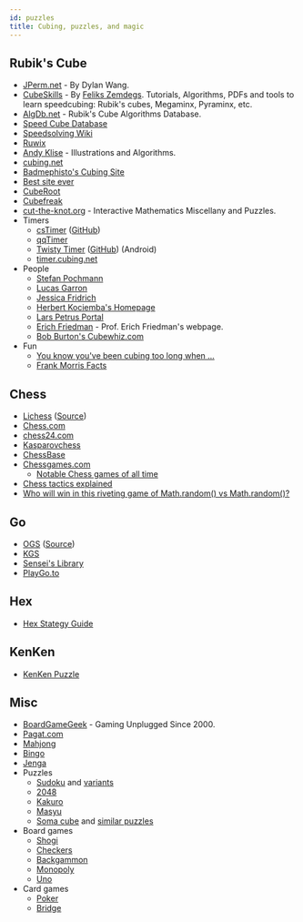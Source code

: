 ```yaml
---
id: puzzles
title: Cubing, puzzles, and magic
---
```


## Rubik's Cube

- [JPerm.net](https://jperm.net) - By Dylan Wang.
- [CubeSkills](https://www.cubeskills.com/) - By [Feliks Zemdegs](https://en.wikipedia.org/wiki/Feliks_Zemdegs). Tutorials, Algorithms, PDFs and tools to learn speedcubing: Rubik's cubes, Megaminx, Pyraminx, etc.
- [AlgDb.net](http://algdb.net/) - Rubik's Cube Algorithms Database.
- [Speed Cube Database](http://speedcubedb.com/)
- [Speedsolving Wiki](https://www.speedsolving.com/wiki/index.php/Main_Page)
- [Ruwix](https://ruwix.com/)
- [Andy Klise](http://www.kungfoomanchu.com/) - Illustrations and Algorithms.
- [cubing.net](https://cubing.net/)
- [Badmephisto's Cubing Site](http://badmephisto.com/)
- [Best site ever](https://bestsiteever.ru/)
- [CubeRoot](https://www.cuberoot.me/)
- [Cubefreak](http://cubefreak.net/)
- [cut-the-knot.org](https://www.cut-the-knot.org/) - Interactive Mathematics Miscellany and Puzzles.
- Timers
  - [csTimer](https://www.cstimer.net/) ([GitHub](https://github.com/cs0x7f/cstimer))
  - [qqTimer](https://www.qqtimer.net/)
  - [Twisty Timer](https://play.google.com/store/apps/details?id=com.aricneto.twistytimer) ([GitHub](https://github.com/aricneto/TwistyTimer)) (Android)
  - [timer.cubing.net](https://timer.cubing.net/)
- People
  - [Stefan Pochmann](https://www.stefan-pochmann.info/)
  - [Lucas Garron](https://garron.net/)
  - [Jessica Fridrich](http://www.ws.binghamton.edu/fridrich/)
  - [Herbert Kociemba's Homepage](http://kociemba.org/)
  - [Lars Petrus Portal](https://lar5.com/)
  - [Erich Friedman](https://erich-friedman.github.io/) - Prof. Erich Friedman's webpage.
  - [Bob Burton's Cubewhiz.com](http://www.cubewhiz.com/)
- Fun
  - [You know you've been cubing too long when ...](https://cube.garron.us/misc/too_long.htm)
  - [Frank Morris Facts](https://cube.garron.us/misc/frank_morris.htm)

## Chess

- [Lichess](https://lichess.org) ([Source](https://github.com/ornicar/lila))
- [Chess.com](https://www.chess.com/)
- [chess24.com](https://chess24.com/en)
- [Kasparovchess](https://kasparovchess.com/)
- [ChessBase](https://en.chessbase.com/)
- [Chessgames.com](https://www.chessgames.com)
  - [Notable Chess games of all time](https://www.chessgames.com/perl/goat.pl)
- [Chess tactics explained](https://www.chesstactics.org/)
- [Who will win in this riveting game of Math.random() vs Math.random()?](https://chessboardjs.com/examples#5002)

## Go

- [OGS](https://online-go.com) ([Source](https://github.com/online-go/online-go.com))
- [KGS](https://www.gokgs.com/)
- [Sensei's Library](https://senseis.xmp.net/)
- [PlayGo.to](https://playgo.to/en)

## Hex

- [Hex Stategy Guide](http://www.mseymour.ca/hex_book/hexstrat.html)

## KenKen

- [KenKen Puzzle](http://www.kenkenpuzzle.com/)

## Misc

- [BoardGameGeek](https://boardgamegeek.com/) - Gaming Unplugged Since 2000.
- [Pagat.com](https://www.pagat.com/)
- [Mahjong](https://en.wikipedia.org/wiki/Mahjong)
- [Bingo](<https://en.wikipedia.org/wiki/Bingo_(American_version)>)
- [Jenga](https://en.wikipedia.org/wiki/Jenga)
- Puzzles
  - [Sudoku](https://en.wikipedia.org/wiki/Sudoku) and [variants](https://en.wikipedia.org/wiki/Sudoku#Variants)
  - [2048](<https://en.wikipedia.org/wiki/2048_(video_game)>)
  - [Kakuro](https://en.wikipedia.org/wiki/Kakuro)
  - [Masyu](https://en.wikipedia.org/wiki/Masyu)
  - [Soma cube](https://en.wikipedia.org/wiki/Soma_cube) and [similar puzzles](https://en.wikipedia.org/wiki/Soma_cube#Similar_puzzles)
- Board games
  - [Shogi](https://en.wikipedia.org/wiki/Shogi)
  - [Checkers](https://en.wikipedia.org/wiki/Checkers)
  - [Backgammon](https://en.wikipedia.org/wiki/Backgammon)
  - [Monopoly](<https://en.wikipedia.org/wiki/Monopoly_(game)>)
  - [Uno](<https://en.wikipedia.org/wiki/Uno_(card_game)>)
- Card games
  - [Poker](https://en.wikipedia.org/wiki/Poker)
  - [Bridge](https://en.wikipedia.org/wiki/Contract_bridge)
